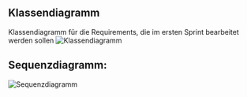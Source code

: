 ## Klassendiagramm
Klassendiagramm für die Requirements, die im ersten Sprint bearbeitet werden sollen
![Klassendiagramm](http//docs/referenziert/KlassenDiagramm.png)


## Sequenzdiagramm:
![Sequenzdiagramm](/../referenziert/SequenzDiagramm.png)

